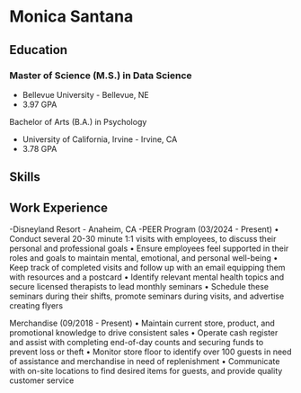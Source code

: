 # Monica Santana
## Education
                                                        	                                       
### Master of Science (M.S.) in Data Science
* Bellevue University - Bellevue, NE
* 3.97 GPA
                                                                  	                                
Bachelor of Arts (B.A.) in Psychology
* University of California, Irvine - Irvine, CA
* 3.78 GPA

## Skills


## Work Experience

-Disneyland Resort - Anaheim, CA
-PEER Program                                                                                 (03/2024 - Present)
•	Conduct several 20-30 minute 1:1 visits with employees, to discuss their personal and professional goals 
•	Ensure employees feel supported in their roles and goals to maintain mental, emotional, and personal well-being
•	Keep track of completed visits and follow up with an email equipping them with resources and a postcard 
•	Identify relevant mental health topics and secure licensed therapists to lead monthly seminars
• Schedule these seminars during their shifts, promote seminars during visits, and advertise creating flyers

Merchandise                                                                                  (09/2018 - Present)
•	Maintain current store, product, and promotional knowledge to drive consistent sales
•	Operate cash register and assist with completing end-of-day counts and securing funds to prevent loss or theft
•	Monitor store floor to identify over 100 guests in need of assistance and merchandise in need of replenishment
•	Communicate with on-site locations to find desired items for guests, and provide quality customer service




